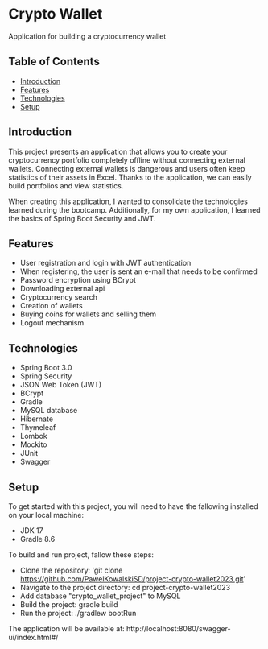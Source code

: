 # Crypto Wallet
Application for building a cryptocurrency wallet

## Table of Contents
* [Introduction](#introduction)
* [Features](#features)
* [Technologies](#technologies)
* [Setup](#setup)

## Introduction
This project presents an application that allows you to create your cryptocurrency portfolio completely offline without connecting external wallets.
Connecting external wallets is dangerous and users often keep statistics of their assets in Excel.
Thanks to the application, we can easily build portfolios and view statistics.

When creating this application, I wanted to consolidate the technologies learned during the bootcamp.
Additionally, for my own application, I learned the basics of Spring Boot Security and JWT.
## Features
* User registration and login with JWT authentication
* When registering, the user is sent an e-mail that needs to be confirmed
* Password encryption using BCrypt
* Downloading external api
* Cryptocurrency search
* Creation of wallets
* Buying coins for wallets and selling them
* Logout mechanism

## Technologies
* Spring Boot 3.0
* Spring Security
* JSON Web Token (JWT)
* BCrypt
* Gradle
* MySQL database
* Hibernate
* Thymeleaf
* Lombok
* Mockito
* JUnit
* Swagger

## Setup
To get started with this project, you will need to have the fallowing installed on your local machine:
* JDK 17
* Gradle 8.6

To build and run project, fallow these steps:
* Clone the repository: 'git clone https://github.com/PawelKowalskiSD/project-crypto-wallet2023.git'
* Navigate to the project directory: cd project-crypto-wallet2023
* Add database "crypto_wallet_project" to MySQL
* Build the project: gradle build
* Run the project: ./gradlew bootRun

 The application will be available at: http://localhost:8080/swagger-ui/index.html#/